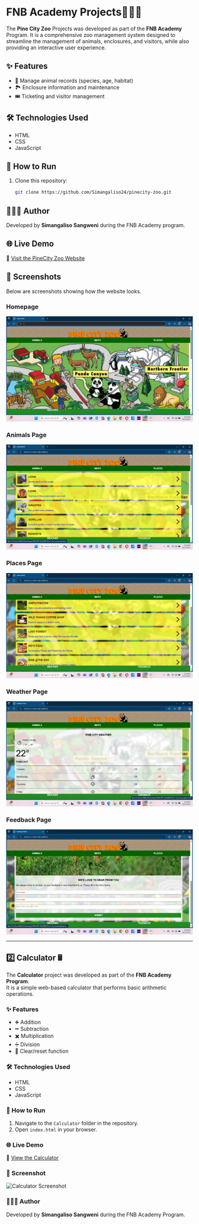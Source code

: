 #  FNB Academy Projects🦁🐘🐒

The **Pine City Zoo** Projects was developed as part of the **FNB Academy** Program. It is a comprehensive zoo management system designed to streamline the management of animals, enclosures, and visitors, while also providing an interactive user experience.

## ✨ Features
- 🐾 Manage animal records (species, age, habitat)
- 🏞️ Enclosure information and maintenance
- 🎟️ Ticketing and visitor management

## 🛠️ Technologies Used
- HTML
- CSS
- JavaScript

## 🚀 How to Run
1. Clone this repository:
   ```bash
   git clone https://github.com/Simangaliso24/pinecity-zoo.git
   ```

## 👨🏽‍💻 Author
Developed by **Simangaliso Sangweni** during the FNB Academy program.

## 🌐 Live Demo 

🔗 [Visit the PineCity Zoo Website]( https://simangaliso24.github.io/Pine-City-Zoo/)

## 📸 Screenshots
Below are screenshots showing how the website looks.

### Homepage
![Homepage](homepages/maps.png)

### Animals Page
![Animals Page](homepages/animals.png)

### Places Page
![Places Page](homepages/places.png)

### Weather Page
![Weather Page](homepages/weather.png)

### Feedback Page
![Feedback Page](homepages/feedback.png)

---

## 2️⃣ Calculator 🖩

The **Calculator** project was developed as part of the **FNB Academy Program**.  
It is a simple web-based calculator that performs basic arithmetic operations.

### ✨ Features
- ➕ Addition  
- ➖ Subtraction  
- ✖️ Multiplication  
- ➗ Division  
- 🔄 Clear/reset function  

### 🛠️ Technologies Used
- HTML  
- CSS  
- JavaScript  

### 🚀 How to Run
1. Navigate to the `Calculator` folder in the repository.  
2. Open `index.html` in your browser.

### 🌐 Live Demo  
🔗 [View the Calculator](https://simangaliso24.github.io/Pine-City-Zoo/Calculator/index.html)

### 📸 Screenshot
![Calculator Screenshot](Calculator/screenshots/calculator.png)

### 👨🏽‍💻 Author
Developed by **Simangaliso Sangweni** during the FNB Academy Program.

